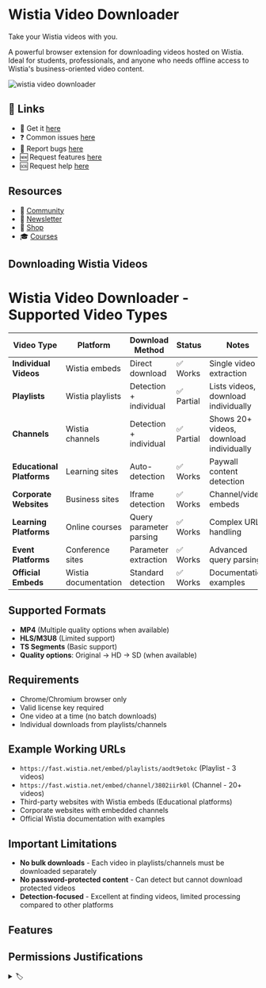 # Wistia Video Downloader

Take your Wistia videos with you.

A powerful browser extension for downloading videos hosted on Wistia. Ideal for students, professionals, and anyone who needs offline access to Wistia's business-oriented video content.

![wistia video downloader](https://github.com/user-attachments/assets/b2edfcc3-5ada-4eab-9baf-de062739a485)


## 🔗 Links

- 🎁 Get it [here](https://serp.ly/wistia-video-downloader)
- ❓ Common issues [here](https://github.com/orgs/serpapps/discussions/categories/faq)
- 🐛 Report bugs [here](https://github.com/serpapps/wistia-video-downloader/issues)
- 🆕 Request features [here](https://github.com/serpapps/wistia-video-downloader/issues)
- 🆘 Request help [here](https://support.serp.co/)

## Resources

- 💬 [Community](https://serp.ly/@serp/community)
- 💌 [Newsletter](https://serp.ly/@serp/email)
- 🛒 [Shop](https://serp.ly/@serp/store)
- 🎓 [Courses](https://serp.ly/@serp/courses)

## Downloading Wistia Videos

# Wistia Video Downloader - Supported Video Types

| Video Type                | Platform             | Download Method         | Status     | Notes                                   |
| ------------------------- | -------------------- | ----------------------- | ---------- | --------------------------------------- |
| **Individual Videos**     | Wistia embeds        | Direct download         | ✅ Works   | Single video extraction                 |
| **Playlists**             | Wistia playlists     | Detection + individual  | ✅ Partial | Lists videos, download individually     |
| **Channels**              | Wistia channels      | Detection + individual  | ✅ Partial | Shows 20+ videos, download individually |
| **Educational Platforms** | Learning sites       | Auto-detection          | ✅ Works   | Paywall content detection               |
| **Corporate Websites**    | Business sites       | Iframe detection        | ✅ Works   | Channel/video embeds                    |
| **Learning Platforms**    | Online courses       | Query parameter parsing | ✅ Works   | Complex URL handling                    |
| **Event Platforms**       | Conference sites     | Parameter extraction    | ✅ Works   | Advanced query parsing                  |
| **Official Embeds**       | Wistia documentation | Standard detection      | ✅ Works   | Documentation examples                  |

## Supported Formats

- **MP4** (Multiple quality options when available)
- **HLS/M3U8** (Limited support)
- **TS Segments** (Basic support)
- **Quality options**: Original → HD → SD (when available)

## Requirements

- Chrome/Chromium browser only
- Valid license key required
- One video at a time (no batch downloads)
- Individual downloads from playlists/channels

## Example Working URLs

- `https://fast.wistia.net/embed/playlists/aodt9etokc` (Playlist - 3 videos)
- `https://fast.wistia.net/embed/channel/3802iirk0l` (Channel - 20+ videos)
- Third-party websites with Wistia embeds (Educational platforms)
- Corporate websites with embedded channels
- Official Wistia documentation with examples

## Important Limitations

- **No bulk downloads** - Each video in playlists/channels must be downloaded separately
- **No password-protected content** - Can detect but cannot download protected videos
- **Detection-focused** - Excellent at finding videos, limited processing compared to other platforms


<!-- ## Screenshots -->

<!-- ## Videos -->

<!-- ## Use cases -->

## Features

<!-- ## Limitations -->

## Permissions Justifications


<details>
  <summary> 🏷️ </summary>

wistia video downloader
how to download wistia videos
wistia video downloader chrome extension
how to download videos from wistia
download embedded wistia video
download wistia video from url
wistia video downloader firefox
wistia subtitles download

</details>
